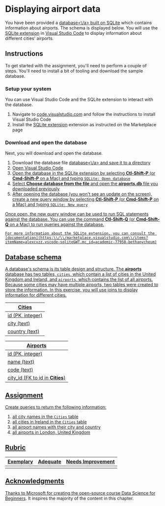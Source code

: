 # Displaying airport data

You have been provided a <a href="https:\\/\\/test-jupyter-notebook.github.io\\/static\\/assets\\/data\\/airports.db">database<\\/a> built on [SQLite](https:\\/\\/sqlite.org\\/index.html) which contains information about airports. The schema is displayed below. You will use the [SQLite extension](https:\\/\\/marketplace.visualstudio.com\\/items?itemName=alexcvzz.vscode-sqlite&WT.mc_id=academic-77958-bethanycheum) in [Visual Studio Code](https:\\/\\/code.visualstudio.com?WT.mc_id=academic-77958-bethanycheum) to display information about different cities' airports.

## Instructions

To get started with the assignment, you'll need to perform a couple of steps. You'll need to install a bit of tooling and download the sample database.

### Setup your system

You can use Visual Studio Code and the SQLite extension to interact with the database.

1. Navigate to [code.visualstudio.com](https:\\/\\/code.visualstudio.com?WT.mc_id=academic-77958-bethanycheum) and follow the instructions to install Visual Studio Code
1. Install the [SQLite extension](https:\\/\\/marketplace.visualstudio.com\\/items?itemName=alexcvzz.vscode-sqlite&WT.mc_id=academic-77958-bethanycheum) extension as instructed on the Marketplace page

### Download and open the database

Next, you will download and open the database.

1. Download the database file <a href="https:\\/\\/test-jupyter-notebook.github.io\\/static\\/assets\\/data\\/airports.db">database<\\/a> and save it to a directory
2. Open Visual Studio Code
3. Open the database in the SQLite extension by selecting **Ctl-Shift-P** (or **Cmd-Shift-P** on a Mac) and typing `SQLite: Open database`
4. Select **Choose database from the file** and open the **airports.db** file you downloaded previously
5. After opening the database (you won't see an update on the screen), create a new query window by selecting **Ctl-Shift-P** (or **Cmd-Shift-P** on a Mac) and typing `SQLite: New query`

Once open, the new query window can be used to run SQL statements against the database. You can use the command **Ctl-Shift-Q** (or **Cmd-Shift-Q** on a Mac) to run queries against the database.

```{note}
For more information about the SQLite extension, you can consult the [documentation](https:\\/\\/marketplace.visualstudio.com\\/items?itemName=alexcvzz.vscode-sqlite&WT.mc_id=academic-77958-bethanycheum)
```

## Database schema

A database's schema is its table design and structure. The **airports** database has two tables, `cities`, which contain a list of cities in the United Kingdom and Ireland, and `airports`, which contains the list of all airports. Because some cities may have multiple airports, two tables were created to store the information. In this exercise, you will use joins to display information for different cities.

| Cities           |
| ---------------- |
| id (PK, integer) |
| city (text)      |
| country (text)   |

| Airports                         |
| -------------------------------- |
| id (PK, integer)                 |
| name (text)                      |
| code (text)                      |
| city_id (FK to id in **Cities**) |

## Assignment

Create queries to return the following information:

1. all city names in the `Cities` table
1. all cities in Ireland in the `Cities` table
1. all airport names with their city and country
1. all airports in London, United Kingdom

## Rubric

| Exemplary | Adequate | Needs Improvement |
| --------- | -------- | ----------------- |
|           |          |                   |

## Acknowledgments

Thanks to Microsoft for creating the open-source course [Data Science for Beginners](https:\\/\\/github.com\\/microsoft\\/Data-Science-For-Beginners). It inspires the majority of the content in this chapter.
